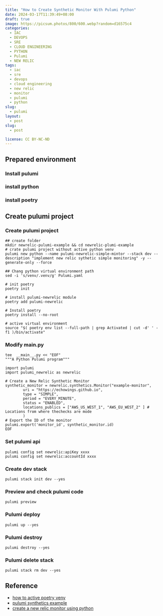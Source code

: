 ```yaml
---
title: "How to Create Synthetic Monitor With Pulumi Python"
date: 2024-03-17T11:39:49+08:00
draft: true
image: https://picsum.photos/800/600.webp?random=d16575c4
categories:
  - IAC
  - DEVOPS
  - SRE
  - CLOUD ENGINEERING
  - PYTHON
  - Pulumi
  - NEW RELIC
tags:
  - iac
  - sre
  - devops
  - cloud engineering
  - new relic
  - monitor
  - pulumi
  - python
slug:
  - pulumi
layout: 
  - post
slug: 
  - post

license: CC BY-NC-ND
---
```


## Prepared environment
### Install pulumi
### install python
### install poetry

## Create pulumi project
### Create pulumi project

```shell
## create folder
mkdir newrelic-pulumi-example && cd newrelic-plumi-example
# crate pulumi project without active python venv
pulumi new python --name pulumi-newrelic-simple-mintor --stack dev --description "implement new relic sythetic simple monitoring" -y --generate-only --force

## Chang python virtual environment path 
sed -i 's/venv/.venv/g' Pulumi.yaml

# init poetry
poetry init

# install pulumi-newrelic module
poetry add pulumi-newrelic

# Install poetry
poetry install --no-root

# active virtual environment
source "$( poetry env list --full-path | grep Activated | cut -d' ' -f1 )/bin/activate"
```

### Modify __main__.py

```shell
tee  __main__.py << "EOF"
"""A Python Pulumi program"""

import pulumi
import pulumi_newrelic as newrelic

# Create a New Relic Synthetic Monitor
synthetic_monitor = newrelic.synthetics.Monitor("example-monitor",
        uri = "https://echowings.github.io",
        type = "SIMPLE",
        period = "EVERY_MINUTE",
        status = "ENABLED",
        locations_publics = ["AWS_US_WEST_1", "AWS_EU_WEST_2" ] # Locations from where thechecks are mode
        )
# Export the ID of the monitor
pulumi.export('monitor_id', synthetic_monitor.id)
EOF
```

### Set pulumi api

```shell
pulumi config set newrelic:apiKey xxxx
pulumi config set newrelic:accountId xxxx
```

###  Create dev stack 
```shell
pulumi stack init dev --yes
```

### Preview and check pulumi code
```shell
pulumi preview 
```

### Pulumi deploy
```shell
pulumi up --yes
```
### Pulumi destroy

```shell
pulumi destroy --yes
```

### Pulumi delete stack

```shell
pulumi stack rm dev --yes
```

## Reference
  - [how to active poetry venv](https://stackoverflow.com/questions/60580332/poetry-virtual-environment-already-activated)
  - [pulumi synthetics example](https://www.pulumi.com/registry/packages/newrelic/api-docs/synthetics/monitor/)
  - [create a new relic monitor using python](https://www.pulumi.com/ai/answers/5MKZJ3agrJDTQQuXEsNFD6/creating-a-new-relic-monitor-using-python)
